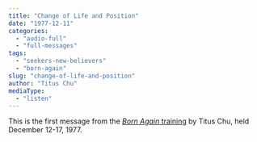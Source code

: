 ```yaml
---
title: "Change of Life and Position"
date: "1977-12-11"
categories: 
  - "audio-full"
  - "full-messages"
tags: 
  - "seekers-new-believers"
  - "born-again"
slug: "change-of-life-and-position"
author: "Titus Chu"
mediaType: 
  - "listen"
---
```


This is the first message from the [_Born Again_ training](https://www.asweetsavor.org/1977-december-training-born-again/) by Titus Chu, held December 12-17, 1977.
